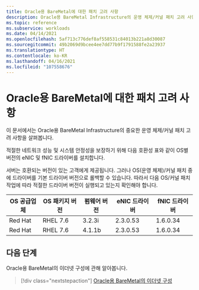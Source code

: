 ```yaml
---
title: Oracle용 BareMetal에 대한 패치 고려 사항
description: Oracle용 BareMetal Infrastructure의 운영 체제/커널 패치 고려 사항에 관해 알아봅니다.
ms.topic: reference
ms.subservice: workloads
ms.date: 04/14/2021
ms.openlocfilehash: 5af713c776def8af558531c84013b221a8d30087
ms.sourcegitcommit: 49b2069d9bcee4ee7dd77b9f1791588fe2a23937
ms.translationtype: HT
ms.contentlocale: ko-KR
ms.lasthandoff: 04/16/2021
ms.locfileid: "107558676"
---
```

# <a name="patching-considerations-for-baremetal-for-oracle"></a>Oracle용 BareMetal에 대한 패치 고려 사항

이 문서에서는 Oracle용 BareMetal Infrastructure의 중요한 운영 체제/커널 패치 고려 사항을 살펴봅니다.

적절한 네트워크 성능 및 시스템 안정성을 보장하기 위해 다음 호환성 표와 같이 OS별 버전의 eNIC 및 fNIC 드라이버를 설치합니다. 

서버는 호환되는 버전이 있는 고객에게 제공됩니다. 그러나 OS(운영 체제)/커널 패치 중에 드라이버를 기본 드라이버 버전으로 롤백할 수 있습니다. 따라서 다음 OS/커널 패치 작업에 따라 적절한 드라이버 버전이 실행되고 있는지 확인해야 합니다.

| OS 공급업체 | OS 패키지 버전 | 펌웨어 버전 | eNIC 드라이버 | fNIC 드라이버 |
| --- | --- | --- | --- | --- |
| Red Hat | RHEL 7.6 | 3.2.3i | 2.3.0.53 | 1.6.0.34 |
| Red Hat | RHEL 7.6 | 4.1.1b | 2.3.0.53 | 1.6.0.34 |

## <a name="next-steps"></a>다음 단계

Oracle용 BareMetal의 이더넷 구성에 관해 알아봅니다.

> [!div class="nextstepaction"]
> [Oracle용 BareMetal의 이더넷 구성](oracle-baremetal-ethernet.md)

